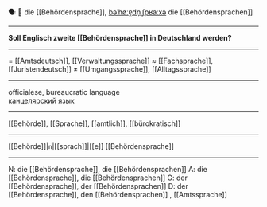 🗣️ 🔴 die [[Behördensprache]], [bəˈhøːɐ̯dn̩ˌʃpʁaːxə](https://youglish.com/pronounce/Behördensprache/german)
die [[Behördensprachen]]

---

**Soll Englisch zweite [[Behördensprache]] in Deutschland werden?**

---

= [[Amtsdeutsch]], [[Verwaltungssprache]]
≈ [[Fachsprache]], [[Juristendeutsch]]
≠ [[Umgangssprache]], [[Alltagssprache]]

---

officialese, bureaucratic language  
канцелярский язык

---

[[Behörde]], [[Sprache]], [[amtlich]], [[bürokratisch]]

---

[[Behörde]]|`n`|[[sprach]]|[[e]]
[[Behördensprache]]

---

N: die [[Behördensprache]], die [[Behördensprachen]]
A: die [[Behördensprache]], die [[Behördensprachen]]
G: der [[Behördensprache]], der [[Behördensprachen]]
D: der [[Behördensprache]], den [[Behördensprachen]]
, [[Amtssprache]]
